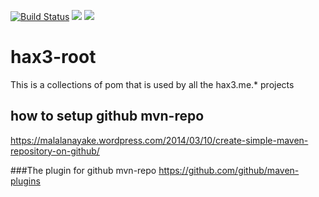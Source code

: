[![Build Status](https://travis-ci.org/hche608/hax3-parent.svg?branch=master)](https://travis-ci.org/hche608/hax3-parent)
![](https://sonarcloud.io/api/project_badges/measure?project=me.hax3.parent%3Ahax3-parent&metric=alert_status)
![](https://sonarcloud.io/api/project_badges/measure?project=me.hax3.parent%3Ahax3-parent&metric=coverage)
# hax3-root
This is a collections of pom that is used by all the hax3.me.* projects

## how to setup github mvn-repo
https://malalanayake.wordpress.com/2014/03/10/create-simple-maven-repository-on-github/

###The plugin for github mvn-repo
https://github.com/github/maven-plugins